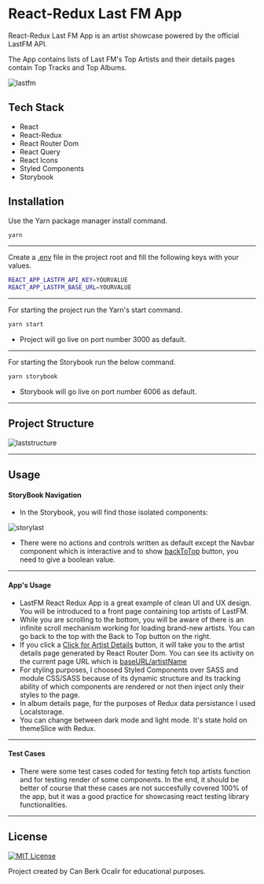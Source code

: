 # React-Redux Last FM App

React-Redux Last FM App is an artist showcase powered by the official LastFM API.

The App contains lists of Last FM's Top Artists and their details pages contain Top Tracks and Top Albums.

![lastfm](https://user-images.githubusercontent.com/11324886/204116073-e0f64ee2-5671-41e4-8a1d-a8140038eec6.gif)

## Tech Stack
* React
* React-Redux
* React Router Dom
* React Query
* React Icons
* Styled Components
* Storybook

## Installation

Use the Yarn package manager install command.

```bash
yarn
```
---

Create a [.env](#) file in the project root and fill the following keys with your values.
```bash
REACT_APP_LASTFM_API_KEY=YOURVALUE
REACT_APP_LASTFM_BASE_URL=YOURVALUE
```

---
For starting the project run the Yarn's start command.

```bash
yarn start
```
* Project will go live on port number 3000 as default.
---
For starting the Storybook run the below command.

```bash
yarn storybook
```
* Storybook will go live on port number 6006 as default.

---

## Project Structure

![laststructure](https://user-images.githubusercontent.com/11324886/204117054-b6e21ca9-f977-48f3-b24e-8ef448faac6a.png)

---

## Usage

#### StoryBook Navigation
* In the Storybook, you will find those isolated components:

![storylast](https://user-images.githubusercontent.com/11324886/204116124-04e85a32-5306-406e-8f68-c035240a6f5b.png)

* There were no actions and controls written as default except the Navbar component which is interactive and to show [backToTop](#) button, you need to give a boolean value.

---

#### App's Usage
* LastFM React Redux App is a great example of clean UI and UX design. You will be introduced to a front page containing top artists of LastFM. 
* While you are scrolling to the bottom, you will be aware of there is an infinite scroll mechanism working for loading brand-new artists. You can go back to the top with the Back to Top button on the right.
* If you click a [Click for Artist Details](#) button, it will take you to the artist details page generated by React Router Dom. You can see its activity on the current page URL which is [baseURL/artistName](#)
* For styling purposes, I choosed Styled Components over SASS and module CSS/SASS because of its dynamic structure and its tracking ability of which components are rendered or not then inject only their styles to the page.  
* In album details page, for the purposes of Redux data persistance I used Localstorage.
* You can change between dark mode and light mode. It's state hold on themeSlice with Redux.

---
#### Test Cases
* There were some test cases coded for testing fetch top artists function and for testing render of some components. In the end, it should be better of course that these cases are not succesfully covered 100% of the app, but it was a good practice for showcasing react testing library functionalities.  

---
## License

[![MIT License](https://img.shields.io/badge/License-MIT-green.svg)](https://choosealicense.com/licenses/mit/)

Project created by Can Berk Ocalir for educational purposes.
